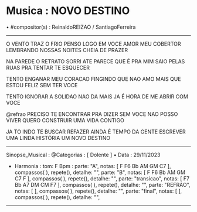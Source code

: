 # Musica : NOVO DESTINO
• #compositor(s) : ReinaldoREIZAO / SantiagoFerreira

---

O VENTO TRAZ O FRIO
PENSO LOGO EM VOCE AMOR
MEU COBERTOR
LEMBRANDO NOSSAS NOITES CHEIA DE PRAZER

NA PAREDE O RETRATO SORRI
ATE PARECE QUE É PRA MIM
SAIO PELAS RUAS PRA TENTAR TE ESQUECER

TENTO ENGANAR MEU CORACAO
FINGINDO QUE NAO AMO MAIS
QUE ESTOU FELIZ SEM TER VOCE

TENTO IGNORAR A SOLIDAO
NAO DA MAIS
JA É HORA DE ME ABRIR COM VOCE

@refrao
PRECISO TE ENCONTRAR PRA DIZER
SEM VOCE NAO POSSO VIVER
QUERO CONSTRUIR UMA VIDA CONTIGO

JA TO INDO TE BUSCAR REFAZER
AINDA É TEMPO DA GENTE ESCREVER
UMA LINDA HISTÓRIA UM NOVO DESTINO

---
Sinopse_Musical :
@Categorias : [ Dolente ]
• Data : 29/11/2023
* Harmonia :
tom: F
Bpm :
parte: "A", notas: [ F F6 Bb AM GM C7 ], compassos( ),  repete(), detalhe: "",
parte: "B", notas: [ F F6 Bb AM GM C7 F ], compassos( ),   repete(), detalhe: "",
parte: "transicao", notas: [ F7 Bb A7 DM CM F7 ], compassos( ),   repete(), detalhe: "",
parte: "REFRAO", notas: [  ], compassos( ),   repete(), detalhe: "",
parte: "final", notas: [  ], compassos( ),   repete(), detalhe: "",
---

